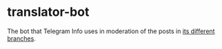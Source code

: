 # translator-bot

The bot that Telegram Info uses in moderation of the posts in
[its different branches](tginfoworld).

[tginfoworld]: https://t.me/tginfoworld
